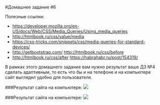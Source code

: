 #Домашнее задание #6

Полезные ссылки:

 - https://developer.mozilla.org/en-US/docs/Web/CSS/Media_Queries/Using_media_queries
 - http://htmlbook.ru/css/value/media
 - https://css-tricks.com/snippets/css/media-queries-for-standard-devices/
 - http://getbootstrap.com/ http://htmlbook.ru/css/before
 - http://htmlbook.ru/css/after https://habrahabr.ru/post/154319/

В рамках этого домашнего задание вам нужно результат ваше ДЗ №4 сделать адаптивным, то есть что бы и на телефоне и на компьютере сайт выглядел удобно для пользователя.

###Результат сайта на компьютере:
![](http://i.imgur.com/l0721g9.png)


###Результат сайта на компьютере:
![](http://i.imgur.com/7FEBpNq.png)